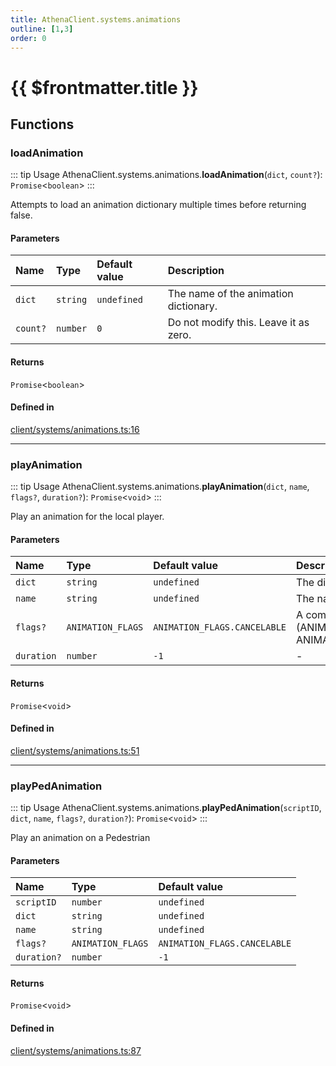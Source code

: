 ```yaml
---
title: AthenaClient.systems.animations
outline: [1,3]
order: 0
---
```


# {{ $frontmatter.title }}


## Functions

### loadAnimation

::: tip Usage
AthenaClient.systems.animations.**loadAnimation**(`dict`, `count?`): `Promise`<`boolean`\>
:::

Attempts to load an animation dictionary multiple times before returning false.

#### Parameters

| Name | Type | Default value | Description |
| :------ | :------ | :------ | :------ |
| `dict` | `string` | `undefined` | The name of the animation dictionary. |
| `count?` | `number` | `0` | Do not modify this. Leave it as zero. |

#### Returns

`Promise`<`boolean`\>

#### Defined in

[client/systems/animations.ts:16](https://github.com/Stuyk/altv-athena/blob/3dbae04/src/core/client/systems/animations.ts#L16)

___

### playAnimation

::: tip Usage
AthenaClient.systems.animations.**playAnimation**(`dict`, `name`, `flags?`, `duration?`): `Promise`<`void`\>
:::

Play an animation for the local player.

#### Parameters

| Name | Type | Default value | Description |
| :------ | :------ | :------ | :------ |
| `dict` | `string` | `undefined` | The dictionary of the animation. |
| `name` | `string` | `undefined` | The name of the animation. |
| `flags?` | `ANIMATION_FLAGS` | `ANIMATION_FLAGS.CANCELABLE` | A combination of flags. ie. (ANIMATION_FLAGS.CANCELABLE \| ANIMATION_FLAGS.UPPERBODY_ONLY) |
| `duration` | `number` | `-1` | - |

#### Returns

`Promise`<`void`\>

#### Defined in

[client/systems/animations.ts:51](https://github.com/Stuyk/altv-athena/blob/3dbae04/src/core/client/systems/animations.ts#L51)

___

### playPedAnimation

::: tip Usage
AthenaClient.systems.animations.**playPedAnimation**(`scriptID`, `dict`, `name`, `flags?`, `duration?`): `Promise`<`void`\>
:::

Play an animation on a Pedestrian

#### Parameters

| Name | Type | Default value |
| :------ | :------ | :------ |
| `scriptID` | `number` | `undefined` |
| `dict` | `string` | `undefined` |
| `name` | `string` | `undefined` |
| `flags?` | `ANIMATION_FLAGS` | `ANIMATION_FLAGS.CANCELABLE` |
| `duration?` | `number` | `-1` |

#### Returns

`Promise`<`void`\>

#### Defined in

[client/systems/animations.ts:87](https://github.com/Stuyk/altv-athena/blob/3dbae04/src/core/client/systems/animations.ts#L87)

